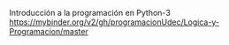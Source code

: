 Introducción a la programación en Python-3
https://mybinder.org/v2/gh/programacionUdec/Logica-y-Programacion/master
